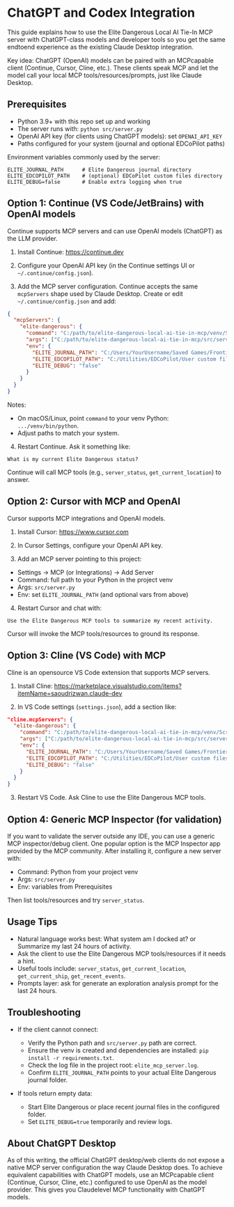 # ChatGPT and Codex Integration

This guide explains how to use the Elite Dangerous Local AI Tie-In MCP server with ChatGPT-class models and developer tools so you get the same endtoend experience as the existing Claude Desktop integration.

Key idea: ChatGPT (OpenAI) models can be paired with an MCPcapable client (Continue, Cursor, Cline, etc.). These clients speak MCP and let the model call your local MCP tools/resources/prompts, just like Claude Desktop.

## Prerequisites
- Python 3.9+ with this repo set up and working
- The server runs with: `python src/server.py`
- OpenAI API key (for clients using ChatGPT models): set `OPENAI_API_KEY`
- Paths configured for your system (journal and optional EDCoPilot paths)

Environment variables commonly used by the server:

```
ELITE_JOURNAL_PATH      # Elite Dangerous journal directory
ELITE_EDCOPILOT_PATH    # (optional) EDCoPilot custom files directory
ELITE_DEBUG=false       # Enable extra logging when true
```

## Option 1: Continue (VS Code/JetBrains) with OpenAI models
Continue supports MCP servers and can use OpenAI models (ChatGPT) as the LLM provider.

1) Install Continue: https://continue.dev

2) Configure your OpenAI API key (in the Continue settings UI or `~/.continue/config.json`).

3) Add the MCP server configuration. Continue accepts the same `mcpServers` shape used by Claude Desktop. Create or edit `~/.continue/config.json` and add:

```json
{
  "mcpServers": {
    "elite-dangerous": {
      "command": "C:/path/to/elite-dangerous-local-ai-tie-in-mcp/venv/Scripts/python.exe",
      "args": ["C:/path/to/elite-dangerous-local-ai-tie-in-mcp/src/server.py"],
      "env": {
        "ELITE_JOURNAL_PATH": "C:/Users/YourUsername/Saved Games/Frontier Developments/Elite Dangerous",
        "ELITE_EDCOPILOT_PATH": "C:/Utilities/EDCoPilot/User custom files",
        "ELITE_DEBUG": "false"
      }
    }
  }
}
```

Notes:
- On macOS/Linux, point `command` to your venv Python: `.../venv/bin/python`.
- Adjust paths to match your system.

4) Restart Continue. Ask it something like:

```
What is my current Elite Dangerous status?
```

Continue will call MCP tools (e.g., `server_status`, `get_current_location`) to answer.

## Option 2: Cursor with MCP and OpenAI
Cursor supports MCP integrations and OpenAI models.

1) Install Cursor: https://www.cursor.com

2) In Cursor Settings, configure your OpenAI API key.

3) Add an MCP server pointing to this project:
- Settings -> MCP (or Integrations) -> Add Server
- Command: full path to your Python in the project venv
- Args: `src/server.py`
- Env: set `ELITE_JOURNAL_PATH` (and optional vars from above)

4) Restart Cursor and chat with:

```
Use the Elite Dangerous MCP tools to summarize my recent activity.
```

Cursor will invoke the MCP tools/resources to ground its response.

## Option 3: Cline (VS Code) with MCP
Cline is an opensource VS Code extension that supports MCP servers.

1) Install Cline: https://marketplace.visualstudio.com/items?itemName=saoudrizwan.claude-dev

2) In VS Code settings (`settings.json`), add a section like:

```json
"cline.mcpServers": {
  "elite-dangerous": {
    "command": "C:/path/to/elite-dangerous-local-ai-tie-in-mcp/venv/Scripts/python.exe",
    "args": ["C:/path/to/elite-dangerous-local-ai-tie-in-mcp/src/server.py"],
    "env": {
      "ELITE_JOURNAL_PATH": "C:/Users/YourUsername/Saved Games/Frontier Developments/Elite Dangerous",
      "ELITE_EDCOPILOT_PATH": "C:/Utilities/EDCoPilot/User custom files",
      "ELITE_DEBUG": "false"
    }
  }
}
```

3) Restart VS Code. Ask Cline to use the Elite Dangerous MCP tools.

## Option 4: Generic MCP Inspector (for validation)
If you want to validate the server outside any IDE, you can use a generic MCP inspector/debug client. One popular option is the MCP Inspector app provided by the MCP community. After installing it, configure a new server with:

- Command: Python from your project venv
- Args: `src/server.py`
- Env: variables from Prerequisites

Then list tools/resources and try `server_status`.

## Usage Tips
- Natural language works best: What system am I docked at? or Summarize my last 24 hours of activity.
- Ask the client to use the Elite Dangerous MCP tools/resources if it needs a hint.
- Useful tools include: `server_status`, `get_current_location`, `get_current_ship`, `get_recent_events`.
- Prompts layer: ask for generate an exploration analysis prompt for the last 24 hours.

## Troubleshooting
- If the client cannot connect:
  - Verify the Python path and `src/server.py` path are correct.
  - Ensure the venv is created and dependencies are installed: `pip install -r requirements.txt`.
  - Check the log file in the project root: `elite_mcp_server.log`.
  - Confirm `ELITE_JOURNAL_PATH` points to your actual Elite Dangerous journal folder.

- If tools return empty data:
  - Start Elite Dangerous or place recent journal files in the configured folder.
  - Set `ELITE_DEBUG=true` temporarily and review logs.

## About ChatGPT Desktop
As of this writing, the official ChatGPT desktop/web clients do not expose a native MCP server configuration the way Claude Desktop does. To achieve equivalent capabilities with ChatGPT models, use an MCPcapable client (Continue, Cursor, Cline, etc.) configured to use OpenAI as the model provider. This gives you Claudelevel MCP functionality with ChatGPT models.


